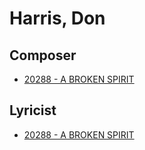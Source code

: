 # Harris, Don

## Composer

- [20288 - A BROKEN SPIRIT](/hymns/20288.md)

## Lyricist

- [20288 - A BROKEN SPIRIT](/hymns/20288.md)

